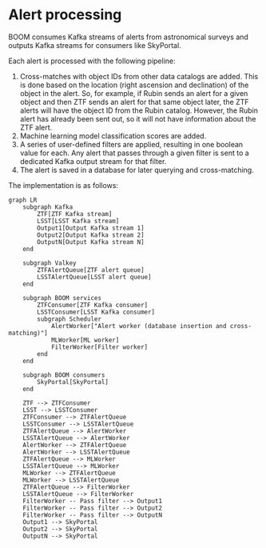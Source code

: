 # Alert processing

BOOM consumes Kafka streams of alerts from astronomical surveys
and outputs Kafka streams for consumers like SkyPortal.

Each alert is processed with the following pipeline:

1. Cross-matches with object IDs from other data catalogs are added.
   This is done based on the location (right ascension and declination)
   of the object in the alert. So, for example, if Rubin sends an alert
   for a given object and then ZTF sends an alert for that same object later,
   the ZTF alerts will have the object ID from the Rubin catalog.
   However, the Rubin alert has already been sent out, so it will not have
   information about the ZTF alert.
2. Machine learning model classification scores are added.
3. A series of user-defined filters are applied, resulting in one boolean
   value for each. Any alert that passes through a given filter is sent
   to a dedicated Kafka output stream for that filter.
4. The alert is saved in a database for later querying and cross-matching.

The implementation is as follows:

```mermaid
graph LR
    subgraph Kafka
        ZTF[ZTF Kafka stream]
        LSST[LSST Kafka stream]
        Output1[Output Kafka stream 1]
        Output2[Output Kafka stream 2]
        OutputN[Output Kafka stream N]
    end

    subgraph Valkey
        ZTFAlertQueue[ZTF alert queue]
        LSSTAlertQueue[LSST alert queue]
    end

    subgraph BOOM services
        ZTFConsumer[ZTF Kafka consumer]
        LSSTConsumer[LSST Kafka consumer]
        subgraph Scheduler
            AlertWorker["Alert worker (database insertion and cross-matching)"]
            MLWorker[ML worker]
            FilterWorker[Filter worker]
        end
    end

    subgraph BOOM consumers
        SkyPortal[SkyPortal]
    end

    ZTF --> ZTFConsumer
    LSST --> LSSTConsumer
    ZTFConsumer --> ZTFAlertQueue
    LSSTConsumer --> LSSTAlertQueue
    ZTFAlertQueue --> AlertWorker
    LSSTAlertQueue --> AlertWorker
    AlertWorker --> ZTFAlertQueue
    AlertWorker --> LSSTAlertQueue
    ZTFAlertQueue --> MLWorker
    LSSTAlertQueue --> MLWorker
    MLWorker --> ZTFAlertQueue
    MLWorker --> LSSTAlertQueue
    ZTFAlertQueue --> FilterWorker
    LSSTAlertQueue --> FilterWorker
    FilterWorker -- Pass filter --> Output1
    FilterWorker -- Pass filter --> Output2
    FilterWorker -- Pass filter --> OutputN
    Output1 --> SkyPortal
    Output2 --> SkyPortal
    OutputN --> SkyPortal
```
